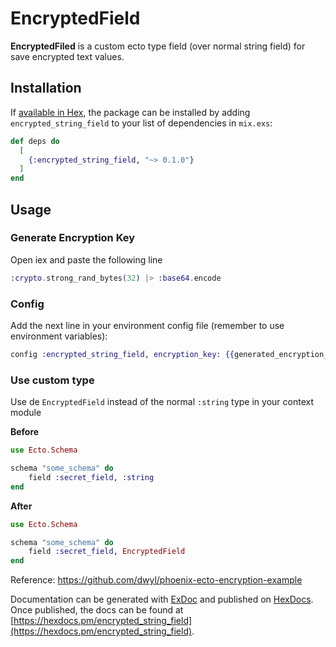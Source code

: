 # EncryptedField

**EncryptedFiled** is a custom ecto type field (over normal string field) for save encrypted text values.

## Installation

If [available in Hex](https://hex.pm/docs/publish), the package can be installed
by adding `encrypted_string_field` to your list of dependencies in `mix.exs`:

```elixir
def deps do
  [
    {:encrypted_string_field, "~> 0.1.0"}
  ]
end
```

## Usage

### Generate Encryption Key

Open iex and paste the following line

```elixir
:crypto.strong_rand_bytes(32) |> :base64.encode
```

### Config

Add the next line in your environment config file (remember to use environment variables):

```elixir
config :encrypted_string_field, encryption_key: {{generated_encryption_key}}
```

### Use custom type

Use de `EncryptedField` instead of the normal `:string` type in your context module

**Before**
```elixir
use Ecto.Schema

schema "some_schema" do
    field :secret_field, :string
end
```

**After**
```elixir
use Ecto.Schema

schema "some_schema" do
    field :secret_field, EncryptedField
end
```

Reference: https://github.com/dwyl/phoenix-ecto-encryption-example

Documentation can be generated with [ExDoc](https://github.com/elixir-lang/ex_doc)
and published on [HexDocs](https://hexdocs.pm). Once published, the docs can
be found at [https://hexdocs.pm/encrypted_string_field](https://hexdocs.pm/encrypted_string_field).
